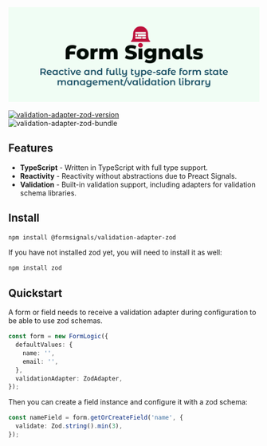 ![Signal Form Banner](https://github.com/gutentag2012/form-signals/raw/main/assets/banner.svg)

[![validation-adapter-zod-version](https://img.shields.io/npm/v/%40formsignals%2Fvalidation-adapter-zod?style=for-the-badge&logo=npm&label=validation-adapter-zod)](https://www.npmjs.com/package/@formsignals/validation-adapter-zod) <br/>
![validation-adapter-zod-bundle](https://img.shields.io/bundlephobia/minzip/%40formsignals%2Fvalidation-adapter-zod?style=for-the-badge&label=validation-adapter-zod-size) <br/>

## Features

- **TypeScript** - Written in TypeScript with full type support.
- **Reactivity** - Reactivity without abstractions due to Preact Signals.
- **Validation** - Built-in validation support, including adapters for validation schema libraries.

## Install

```bash
npm install @formsignals/validation-adapter-zod
```

If you have not installed zod yet, you will need to install it as well:

```bash
npm install zod
```

## Quickstart

A form or field needs to receive a validation adapter during configuration to be able to use zod schemas.

```ts
const form = new FormLogic({
  defaultValues: {
    name: '',
    email: '',
  },
  validationAdapter: ZodAdapter,
});
```

Then you can create a field instance and configure it with a zod schema:

```ts
const nameField = form.getOrCreateField('name', {
  validate: Zod.string().min(3),
});
```
